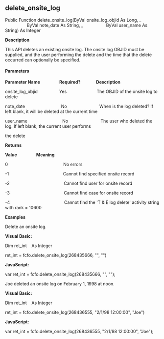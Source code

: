 delete_onsite_log
-------------------

Public Function delete_onsite_log(ByVal onsite_log_objid As Long, _
                  ByVal note_date As String, _
                  ByVal user_name As String) As Integer

**Description**

This API deletes an existing onsite log. The onsite log OBJID must be supplied, and the user performing the delete and the time that the delete occurred can optionally be specified.

#### Parameters
**Parameter Name**                **Required?**             **Description**

onsite_log_objid                  Yes                         The OBJID of the onsite log to delete

note_date                              No                           When is the log deleted? If left blank, it will be deleted at the current time

user_name                             No                           The user who deleted the log. If left blank, the current user performs

the delete

**Returns**

**Value**                **Meaning**

0                                              No errors

-1                                             Cannot find specified onsite record

-2                                             Cannot find user for onsite record

-3                                             Cannot find case for onsite record

-4                                             Cannot find the 'T & E log delete' activity string with rank = 10600

**Examples**

 Delete an onsite log.

**Visual Basic:**

Dim ret_int    As Integer

ret_int = fcfo.delete_onsite_log(268435666, "", "")

**JavaScript:**

var ret_int = fcfo.delete_onsite_log(268435666, "", "");

 Joe deleted an onsite log on February 1, 1998 at noon.

**Visual Basic:**

Dim ret_int    As Integer

ret_int = fcfo.delete_onsite_log(268436555, "2/1/98 12:00:00", "Joe")

**JavaScript:**

var ret_int = fcfo.delete_onsite_log(268436555, "2/1/98 12:00:00", "Joe");